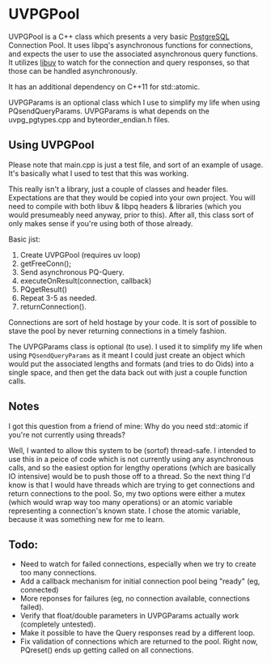 # UVPGPool

UVPGPool is a C++ class which presents a very basic [PostgreSQL](http://postgresql.org) Connection Pool.  It uses libpq's asynchronous functions for connections, and expects the user to use the associated asynchronous query functions.  It utilizes [libuv](https://github.com/joyent/libuv) to watch for the connection and query responses, so that those can be handled asynchronously.

It has an additional dependency on C++11 for std::atomic.

UVPGParams is an optional class which I use to simplify my life when using PQsendQueryParams.  UVPGParams is what depends on the uvpg_pgtypes.cpp and byteorder_endian.h files.

## Using UVPGPool

Please note that main.cpp is just a test file, and sort of an example of usage.  It's basically what I used to test that this was working.

This really isn't a library, just a couple of classes and header files.  Expectations are that they would be copied into your own project.  You will need to compile with both libuv & libpq headers & libraries (which you would presumeably need anyway, prior to this).  After all, this class sort of only makes sense if you're using both of those already.

Basic jist:

1. Create UVPGPool (requires uv loop)
2. getFreeConn();
3. Send asynchronous PQ-Query.
4. executeOnResult(connection, callback)
5. PQgetResult()
6. Repeat 3-5 as needed.
7. returnConnection().

Connections are sort of held hostage by your code.  It is sort of possible to stave the pool by never returning connections in a timely fashion.

The UVPGParams class is optional (to use).  I used it to simplify my life when using `PQsendQueryParams` as it meant I could just create an object which would put the associated lengths and formats (and tries to do Oids) into a single space, and then get the data back out with just a couple function calls.


## Notes

I got this question from a friend of mine:  Why do you need std::atomic if you're not currently using threads?

Well, I wanted to allow this system to be (sortof) thread-safe.  I intended to use this in a peice of code which is not currently using any asynchronous calls, and so the easiest option for lengthy operations (which are basically IO intensive) would be to push those off to a thread.  So the next thing I'd know is that I would have threads which are trying to get connections and return connections to the pool.  So, my two options were either a mutex (which would wrap way too many operations) or an atomic variable representing a connection's known state.  I chose the atomic variable, because it was something new for me to learn.

## Todo:

- Need to watch for failed connections, especially when we try to create too many connections.
- Add a callback mechanism for initial connection pool being "ready" (eg, connected)
- More reponses for failures (eg, no connection available, connections failed).
- Verify that float/double parameters in UVPGParams actually work (completely untested).
- Make it possible to have the Query responses read by a different loop.
- Fix validation of connections which are returned to the pool.  Right now, PQreset() ends up getting called on all connections.